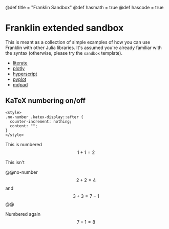 @def title = "Franklin Sandbox"
@def hasmath = true
@def hascode = true


# Franklin extended sandbox

This is meant as a collection of simple examples of how you can use Franklin with other Julia libraries. It's assumed you're already familiar with the syntax (otherwise, please try the `sandbox` template).

* [literate](/literate/)
* [plotly](/plotly/)
* [hyperscript](/hyperscript/)
* [pyplot](/pyplot/)
* [mdpad](/mdpad/)

## KaTeX numbering on/off

~~~
<style>
.no-number .katex-display::after {
  counter-increment: nothing;
  content: "";
}
</style>
~~~

This is numbered
$$ 1+1 = 2 $$

This isn't

@@no-number
$$ 2+2 = 4 $$
and
$$ 3+3 = 7-1 $$
@@

Numbered again
$$ 7 + 1 = 8 $$
